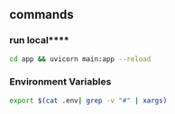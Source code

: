 ## commands

### run local****

```bash
cd app && uvicorn main:app --reload
```

### Environment Variables

```bash
export $(cat .env| grep -v "#" | xargs)
```
